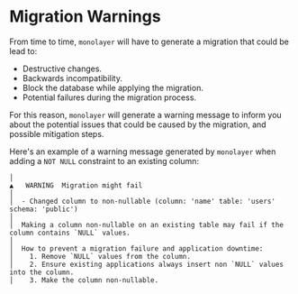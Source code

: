 # Migration Warnings

From time to time, `monolayer` will have to generate a migration that could be lead to:
- Destructive changes.
- Backwards incompatibility.
- Block the database while applying the migration.
- Potential failures during the migration process.

For this reason, `monolayer` will generate a warning message to inform you about the potential issues that could be caused by the migration, and possible mitigation steps.

Here's an example of a warning message generated by `monolayer` when adding a `NOT NULL` constraint to an existing column:

```text
│
▲   WARNING  Migration might fail
│
│  - Changed column to non-nullable (column: 'name' table: 'users' schema: 'public')
│
│  Making a column non-nullable on an existing table may fail if the column contains `NULL` values.
│
│  How to prevent a migration failure and application downtime:
│    1. Remove `NULL` values from the column.
│    2. Ensure existing applications always insert non `NULL` values into the column.
│    3. Make the column non-nullable.
```
